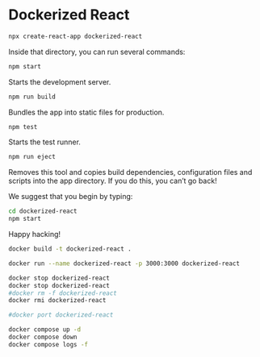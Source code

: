 # Dockerized React

```sh
npx create-react-app dockerized-react
```

Inside that directory, you can run several commands:

  ```sh
  npm start
  ```
Starts the development server.

  ```sh
  npm run build
  ```
Bundles the app into static files for production.

  ```sh
  npm test
  ```
Starts the test runner.

  ```sh
  npm run eject
  ```
Removes this tool and copies build dependencies, configuration files and scripts into the app directory. If you do this, you can’t go back!

We suggest that you begin by typing:

  ```sh
  cd dockerized-react
  npm start
  ```

Happy hacking!

```sh
docker build -t dockerized-react .
```

```sh
docker run --name dockerized-react -p 3000:3000 dockerized-react
```

```sh
docker stop dockerized-react
docker stop dockerized-react
#docker rm -f dockerized-react
docker rmi dockerized-react
```

```sh
#docker port dockerized-react
```

```sh
docker compose up -d
docker compose down
docker compose logs -f
```